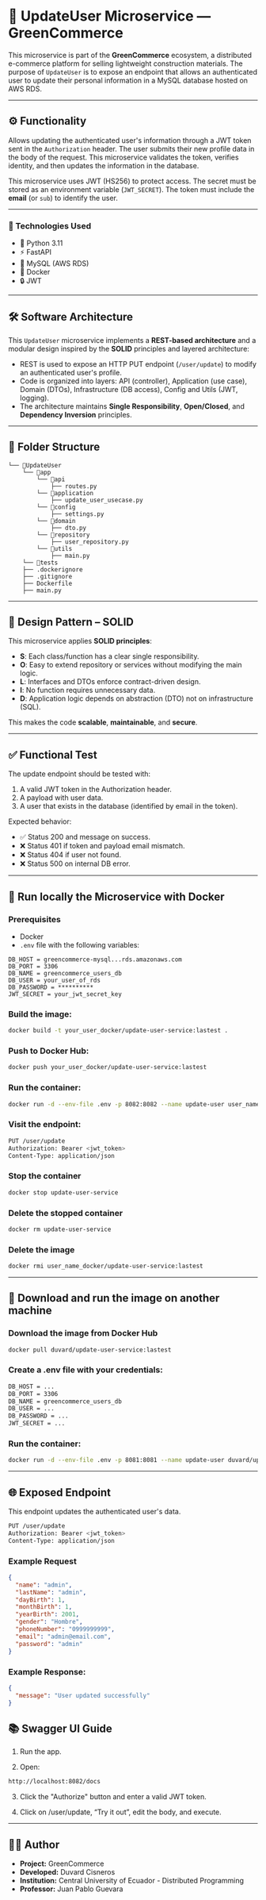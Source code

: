 # 📄 UpdateUser Microservice — GreenCommerce

This microservice is part of the **GreenCommerce** ecosystem, a distributed e-commerce platform for selling lightweight construction materials. The purpose of `UpdateUser` is to expose an endpoint that allows an authenticated user to update their personal information in a MySQL database hosted on AWS RDS.

---

## ⚙️ Functionality

Allows updating the authenticated user's information through a JWT token sent in the `Authorization` header. The user submits their new profile data in the body of the request. This microservice validates the token, verifies identity, and then updates the information in the database.

This microservice uses JWT (HS256) to protect access. The secret must be stored as an environment variable (`JWT_SECRET`). The token must include the **email** (or `sub`) to identify the user.

---

### 🚀 Technologies Used

- 🐍 Python 3.11
- ⚡ FastAPI
- 🐬 MySQL (AWS RDS)
- 🐳 Docker
- 🔒 JWT

---

## 🛠️ Software Architecture

This `UpdateUser` microservice implements a **REST-based architecture** and a modular design inspired by the **SOLID** principles and layered architecture:

- REST is used to expose an HTTP PUT endpoint (`/user/update`) to modify an authenticated user's profile.
- Code is organized into layers: API (controller), Application (use case), Domain (DTOs), Infrastructure (DB access), Config and Utils (JWT, logging).
- The architecture maintains **Single Responsibility**, **Open/Closed**, and **Dependency Inversion** principles.

---

## 📂 Folder Structure

```
└── 📁UpdateUser
    └── 📁app
        └── 📁api
            ├── routes.py
        └── 📁application
            ├── update_user_usecase.py
        └── 📁config
            ├── settings.py
        └── 📁domain
            ├── dto.py
        └── 📁repository
            ├── user_repository.py
        └── 📁utils
            ├── main.py
    └── 📁tests
    ├── .dockerignore
    ├── .gitignore
    ├── Dockerfile
    ├── main.py
```

---

## 📐 Design Pattern – SOLID

This microservice applies **SOLID principles**:

- **S**: Each class/function has a clear single responsibility.
- **O**: Easy to extend repository or services without modifying the main logic.
- **L**: Interfaces and DTOs enforce contract-driven design.
- **I**: No function requires unnecessary data.
- **D**: Application logic depends on abstraction (DTO) not on infrastructure (SQL).

This makes the code **scalable**, **maintainable**, and **secure**.

---

## ✅ Functional Test

The update endpoint should be tested with:

1. A valid JWT token in the Authorization header.
2. A payload with user data.
3. A user that exists in the database (identified by email in the token).

Expected behavior:

- ✅ Status 200 and message on success.
- ❌ Status 401 if token and payload email mismatch.
- ❌ Status 404 if user not found.
- ❌ Status 500 on internal DB error.

---

## 🐳 Run locally the Microservice with Docker

### Prerequisites

- Docker
- `.env` file with the following variables:

```env
DB_HOST = greencommerce-mysql...rds.amazonaws.com
DB_PORT = 3306
DB_NAME = greencommerce_users_db
DB_USER = your_user_of_rds
DB_PASSWORD = **********
JWT_SECRET = your_jwt_secret_key
```


### Build the image:

```bash
docker build -t your_user_docker/update-user-service:lastest .
```

### Push to Docker Hub:

```bash
docker push your_user_docker/update-user-service:lastest
```

### Run the container:

```bash
docker run -d --env-file .env -p 8082:8082 --name update-user user_name_docker/update-user-service:lastest
```

### Visit the endpoint:

```bash
PUT /user/update
Authorization: Bearer <jwt_token>
Content-Type: application/json
```

### Stop the container

```bash
docker stop update-user-service
```

### Delete the stopped container

```bash
docker rm update-user-service
```

### Delete the image

```bash
docker rmi user_name_docker/update-user-service:lastest
```

---

## 🐳 Download and run the image on another machine

### Download the image from Docker Hub

```bash
docker pull duvard/update-user-service:lastest
```

### Create a .env file with your credentials:

```bash
DB_HOST = ...
DB_PORT = 3306
DB_NAME = greencommerce_users_db
DB_USER = ...
DB_PASSWORD = ...
JWT_SECRET = ...
```

### Run the container:

```bash
docker run -d --env-file .env -p 8081:8081 --name update-user duvard/update-user-service:lastest
```

---

## 🌐 Exposed Endpoint

This endpoint updates the authenticated user's data.

```bash
PUT /user/update
Authorization: Bearer <jwt_token>
Content-Type: application/json

```

### Example Request

```json
{
  "name": "admin",
  "lastName": "admin",
  "dayBirth": 1,
  "monthBirth": 1,
  "yearBirth": 2001,
  "gender": "Hombre",
  "phoneNumber": "0999999999",
  "email": "admin@email.com",
  "password": "admin"
}
```

### Example Response:

```json
{
  "message": "User updated successfully"
}
```

## 📚 Swagger UI Guide

1. Run the app.

2. Open:

```bash
http://localhost:8082/docs
```

3. Click the "Authorize" button and enter a valid JWT token.

4. Click on /user/update, “Try it out”, edit the body, and execute.

---

## 🧑‍💻 Author

- **Project:** GreenCommerce
- **Developed:** Duvard Cisneros
- **Institution:** Central University of Ecuador - Distributed Programming 
- **Professor:** Juan Pablo Guevara


